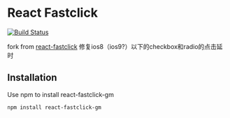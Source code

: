 # React Fastclick
[![Build Status](https://travis-ci.org/JakeSidSmith/react-fastclick.svg?branch=master)](https://travis-ci.org/JakeSidSmith/react-fastclick)

fork from [react-fastclick](https://github.com/JakeSidSmith/react-fastclick)
修复ios8（ios9?）以下的checkbox和radio的点击延时

## Installation

Use npm to install react-fastclick-gm

```
npm install react-fastclick-gm
```
